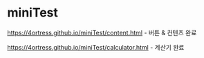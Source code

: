 # miniTest

https://4ortress.github.io/miniTest/content.html - 버튼 & 컨텐츠 완료

https://4ortress.github.io/miniTest/calculator.html - 계산기 완료
